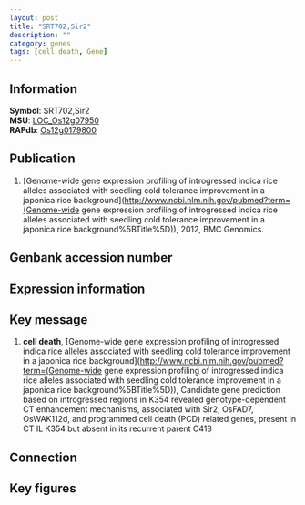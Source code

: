 ```yaml
---
layout: post
title: "SRT702,Sir2"
description: ""
category: genes
tags: [cell death, Gene]
---
```


## Information
__Symbol__: SRT702,Sir2  
__MSU__: [LOC_Os12g07950](http://rice.plantbiology.msu.edu/cgi-bin/ORF_infopage.cgi?orf=LOC_Os12g07950)  
__RAPdb__: [Os12g0179800](http://rapdb.dna.affrc.go.jp/viewer/gbrowse_details/irgsp1?name=Os12g0179800)  

## Publication
1. [Genome-wide gene expression profiling of introgressed indica rice alleles associated with seedling cold tolerance improvement in a japonica rice background](http://www.ncbi.nlm.nih.gov/pubmed?term=(Genome-wide gene expression profiling of introgressed indica rice alleles associated with seedling cold tolerance improvement in a japonica rice background%5BTitle%5D)), 2012, BMC Genomics.

## Genbank accession number

## Expression information

## Key message
1. __cell death__, [Genome-wide gene expression profiling of introgressed indica rice alleles associated with seedling cold tolerance improvement in a japonica rice background](http://www.ncbi.nlm.nih.gov/pubmed?term=(Genome-wide gene expression profiling of introgressed indica rice alleles associated with seedling cold tolerance improvement in a japonica rice background%5BTitle%5D)),  Candidate gene prediction based on introgressed regions in K354 revealed genotype-dependent CT enhancement mechanisms, associated with Sir2, OsFAD7, OsWAK112d, and programmed cell death (PCD) related genes, present in CT IL K354 but absent in its recurrent parent C418

## Connection

## Key figures


